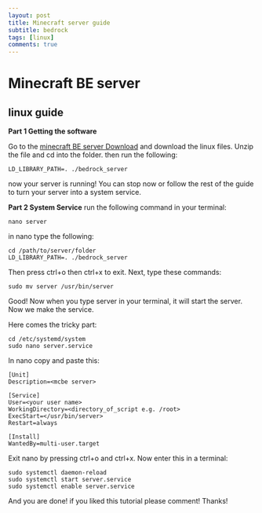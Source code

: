 ```yaml
---
layout: post
title: Minecraft server guide
subtitle: bedrock
tags: [linux]
comments: true
---
```


# Minecraft BE server
## linux guide

**Part 1
Getting the software**

Go to the [minecraft BE server Download](minecraft.net/download/server/bedrock) and download the linux files.  Unzip the file and cd into the folder.  then run the following: 
```
LD_LIBRARY_PATH=. ./bedrock_server 
```
now your server is running! You can stop now or follow the rest of the guide to turn your server into a system service.

**Part 2
System Service**
run the following command in your terminal:
```
nano server
```
in nano type the following:
```
cd /path/to/server/folder
LD_LIBRARY_PATH=. ./bedrock_server
```
Then press ctrl+o then ctrl+x to exit. Next, type these commands:
```
sudo mv server /usr/bin/server
```
Good! Now when you type server in your terminal, it will start the server. Now we make the service.

Here comes the tricky part:
```
cd /etc/systemd/system
sudo nano server.service
```
In nano copy and paste this:
```
[Unit]
Description=<mcbe server>

[Service]
User=<your user name>
WorkingDirectory=<directory_of_script e.g. /root>
ExecStart=</usr/bin/server>
Restart=always

[Install]
WantedBy=multi-user.target
```
Exit nano by pressing ctrl+o and ctrl+x.
Now enter this in a terminal:
```
sudo systemctl daemon-reload
sudo systemctl start server.service
sudo systemctl enable server.service
```
And you are done! if you liked this tutorial please comment! Thanks!
